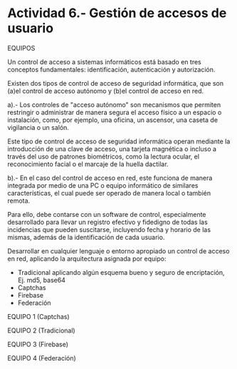 # Actividad 6.- Gestión de accesos de usuario

EQUIPOS

Un control de acceso a sistemas informáticos está basado en tres conceptos fundamentales: identificación, autenticación y autorización.

Existen dos tipos de control de acceso de seguridad informática, que son (a)el control de acceso autónomo y (b)el control de acceso en red.

a).- Los controles de "acceso autónomo" son mecanismos que permiten restringir o administrar de manera segura el acceso físico a un espacio o instalación, como, por ejemplo, una oficina, un ascensor, una caseta de vigilancia o un salón.

Este tipo de control de acceso de seguridad informática operan mediante la introducción de una clave de acceso, una tarjeta magnética o incluso a través del uso de patrones biométricos, como la lectura ocular, el reconocimiento facial o el marcaje de la huella dactilar.

b).- En el caso del control de acceso en red, este funciona de manera integrada por medio de una PC o equipo informático de similares características, el cual puede ser operado de manera local o también remota.

Para ello, debe contarse con un software de control, especialmente desarrollado para llevar un registro efectivo y fidedigno de todas las incidencias que pueden suscitarse, incluyendo fecha y horario de las mismas, además de la identificación de cada usuario.

Desarrollar en cualquier lenguaje o entorno apropiado un control de acceso en red, aplicando la arquitectura asignada por equipo:
- Tradicional aplicando algún esquema bueno y seguro de encriptación, Ej. md5, base64
- Captchas
- Firebase
- Federación

EQUIPO 1 (Captchas)

EQUIPO 2 (Tradicional)

EQUIPO 3 (Firebase)

EQUIPO 4 (Federación)